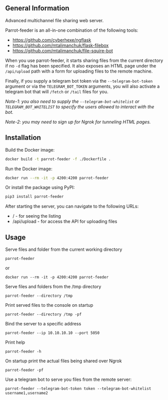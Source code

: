 ## General Information
Advanced multichannel file sharing web server.

Parrot-feeder is an all-in-one combination of the following tools:

- https://github.com/cyberhexe/ngflask
- https://github.com/mtalimanchuk/flask-filebox
- https://github.com/mtalimanchuk/file-squire-bot

When you use parrot-feeder, it starts sharing files from the current directory if no `-d` flag has been specified.
It also exposes an HTML page under the `/api/upload` path with a form for uploading files to the remote machine.

Finally, if you supply a telegram bot token via the `--telegram-bot-token` argument or 
via the `TELEGRAM_BOT_TOKEN` arguments, 
you will also activate a telegram bot that will `/fetch` or `/tail` files for you.

*Note-1: you also need to supply the `--telegram-bot-whitelist` or `TELEGRAM_BOT_WHITELIST` 
to specify the users allowed to interact with the bot.*

*Note-2: you may need to sign up for Ngrok for tunneling HTML pages.*

## Installation

Build the Docker image:

```bash
docker build -t parrot-feeder -f ./Dockerfile .
```

Run the Docker image:

```bash
docker run --rm -it -p 4200:4200 parrot-feeder
```

Or install the package using PyPI:

```bash
pip3 install parrot-feeder
```

After starting the server, you can navigate to the following URLs:

- / - for seeing the listing
- /api/upload - for access the API for uploading files

## Usage

Serve files and folder from the current working directory 

`parrot-feeder`

or 

`docker run --rm -it -p 4200:4200 parrot-feeder`

Serve files and folders from the /tmp directory 

`parrot-feeder --directory /tmp`

Print served files to the console on startup 

`parrot-feeder --directory /tmp -pf`

Bind the server to a specific address 

`parrot-feeder --ip 10.10.10.10 --port 5050`

Print help

`parrot-feeder -h`

On startup print the actual files being shared over Ngrok

`parrot-feeder -pf`

Use a telegram bot to serve you files from the remote server:

`parrot-feeder --telegram-bot-token token --telegram-bot-whitelist username1,username2`
